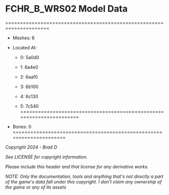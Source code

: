 # FCHR_B_WRS02 Model Data
=====================================================================

* Meshes: 6

* Located At:

  * 0: 5a0d0

  * 1: 6a4e0

  * 2: 6aaf0

  * 3: 6b100

  * 4: 6c130

  * 5: 7c540
=====================================================================

* Bones: 0
=====================================================================

*Copyright 2024 - Brad D*

*See LICENSE for copyright information.*

*Please include this header and that license for any derivative works.*

*NOTE: Only the documentation, tools and anything that's not directly a part of the game's data fall under this copyright. I don't claim any ownership of the game or any of its assets*
